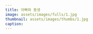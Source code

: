 ```yaml
---
title: 아빠와 동생
image: assets/images/fulls/1.jpg
thumbnail: assets/images/thumbs/1.jpg
caption:
---
```

